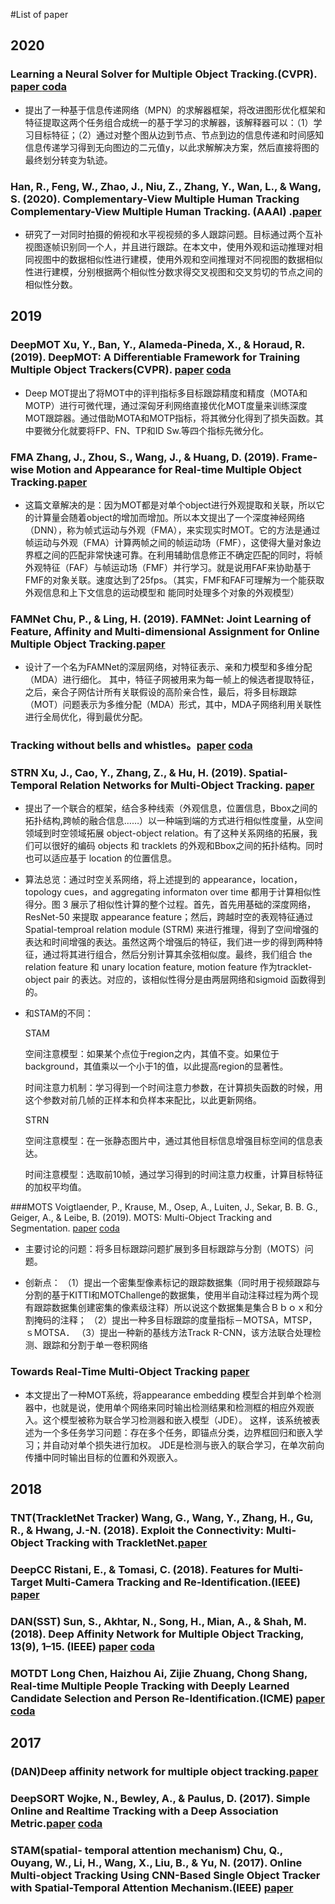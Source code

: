 #List of paper

## 2020

### Learning a Neural Solver for Multiple Object Tracking.(CVPR).[ paper ](https://arxiv.org/abs/1912.07515)[coda](https://link.zhihu.com/?target=https%3A//github.com/selflein/GraphNN-Multi-Object-Tracking)

- 提出了一种基于信息传递网络（MPN）的求解器框架，将改进图形优化框架和特征提取这两个任务组合成统一的基于学习的求解器，该解释器可以：（1）学习目标特征；（2）通过对整个图从边到节点、节点到边的信息传递和时间感知信息传递学习得到无向图边的二元值y，以此求解解决方案，然后直接将图的最终划分转变为轨迹。


### Han, R., Feng, W., Zhao, J., Niu, Z., Zhang, Y., Wan, L., & Wang, S. (2020). Complementary-View Multiple Human Tracking Complementary-View Multiple Human Tracking. (AAAI) .[paper]()


- 研究了一对同时拍摄的俯视和水平视视频的多人跟踪问题。目标通过两个互补视图逐帧识别同一个人，并且进行跟踪。在本文中，使用外观和运动推理对相同视图中的数据相似性进行建模，使用外观和空间推理对不同视图的数据相似性进行建模，分别根据两个相似性分数求得交叉视图和交叉剪切的节点之间的相似性分数。


## 2019
### DeepMOT Xu, Y., Ban, Y., Alameda-Pineda, X., & Horaud, R. (2019). DeepMOT: A Differentiable Framework for Training Multiple Object Trackers(CVPR). [paper](https://link.zhihu.com/?target=http%3A//arxiv.org/abs/1906.06618) [coda]()

- Deep MOT提出了将MOT中的评判指标多目标跟踪精度和精度（MOTA和MOTP）进行可微代理，通过深匈牙利网络直接优化MOT度量来训练深度MOT跟踪器。通过借助MOTA和MOTP指标，将其微分化得到了损失函数。其中要微分化就要将FP、FN、TP和ID Sw.等四个指标先微分化。


### FMA Zhang, J., Zhou, S., Wang, J., & Huang, D. (2019). Frame-wise Motion and Appearance for Real-time Multiple Object Tracking.[paper](https://link.zhihu.com/?target=http%3A//arxiv.org/abs/1905.02292)

- 这篇文章解决的是：因为MOT都是对单个object进行外观提取和关联，所以它的计算量会随着object的增加而增加。所以本文提出了一个深度神经网络（DNN），称为帧式运动与外观（FMA），来实现实时MOT。它的方法是通过帧运动与外观（FMA）计算两帧之间的帧运动场（FMF），这使得大量对象边界框之间的匹配非常快速可靠。在利用辅助信息修正不确定匹配的同时，将帧外观特征（FAF）与帧运动场（FMF）并行学习。就是说用FAF来协助基于FMF的对象关联。速度达到了25fps。（其实，FMF和FAF可理解为一个能获取外观信息和上下文信息的运动模型和
能同时处理多个对象的外观模型）


### FAMNet Chu, P., & Ling, H. (2019). FAMNet: Joint Learning of Feature, Affinity and Multi-dimensional Assignment for Online Multiple Object Tracking.[paper](https://arxiv.org/abs/1904.04989)

- 设计了一个名为FAMNet的深层网络，对特征表示、亲和力模型和多维分配（MDA）进行细化。
其中，特征子网被用来为每一帧上的候选者提取特征，之后，亲合子网估计所有关联假设的高阶亲合性，最后，将多目标跟踪（MOT）问题表示为多维分配（MDA）形式，其中，MDA子网络利用关联性进行全局优化，得到最优分配。

### Tracking without bells and whistles。[paper](https://arxiv.org/pdf/1903.05625)  [coda](https://github.com/phil-bergmann/tracking_wo_bnw)

### STRN Xu, J., Cao, Y., Zhang, Z., & Hu, H. (2019). Spatial-Temporal Relation Networks for Multi-Object Tracking. [paper](https://arxiv.org/abs/1904.11489)  

- 提出了一个联合的框架，结合多种线索（外观信息，位置信息，Bbox之间的拓扑结构,跨帧的融合信息……）以一种端到端的方式进行相似性度量，从空间领域到时空领域拓展 object-object relation。有了这种关系网络的拓展，我们可以很好的编码 objects 和 tracklets 的外观和Bbox之间的拓扑结构。同时也可以适应基于 location 的位置信息。

- 算法总览：通过时空关系网络，将上述提到的 appearance，location，topology cues，and aggregating informaton over time 都用于计算相似性得分。图 3 展示了相似性计算的整个过程。首先，首先用基础的深度网络，ResNet-50 来提取 appearance feature；然后，跨越时空的表观特征通过 Spatial-temproal relation module (STRM) 来进行推理，得到了空间增强的表达和时间增强的表达。虽然这两个增强后的特征，我们进一步的得到两种特征，通过将其进行组合，然后分别计算其余弦相似度。最终，我们组合 the relation feature 和 unary location feature, motion feature 作为tracklet-object pair 的表达。对应的，该相似性得分是由两层网络和sigmoid 函数得到的。

- 和STAM的不同：

	STAM

	空间注意模型：如果某个点位于region之内，其值不变。如果位于background，其值乘以一个小于1的值，以此提高region的显著性。

	时间注意力机制：学习得到一个时间注意力参数，在计算损失函数的时候，用这个参数对前几帧的正样本和负样本来配比，以此更新网络。

	STRN

	空间注意模型：在一张静态图片中，通过其他目标信息增强目标空间的信息表达。

	时间注意模型：选取前10帧，通过学习得到的时间注意力权重，计算目标特征的加权平均值。

###MOTS Voigtlaender, P., Krause, M., Osep, A., Luiten, J., Sekar, B. B. G., Geiger, A., & Leibe, B. (2019). MOTS: Multi-Object Tracking and Segmentation. [paper](https://arxiv.org/abs/1902.03604v1) [coda](https://github.com/VisualComputingInstitute/TrackR-CNN)

- 主要讨论的问题：将多目标跟踪问题扩展到多目标跟踪与分割（MOTS）问题。

- 创新点：
（1）提出一个密集型像素标记的跟踪数据集（同时用于视频跟踪与分割的基于KITTI和MOTChallenge的数据集，使用半自动注释过程为两个现有跟踪数据集创建密集的像素级注释）所以说这个数据集是集合Ｂｂｏｘ和分割掩码的注释；
（2）提出一种多目标跟踪的度量指标－MOTSA，MTSP，ｓMOTSA．
（3）提出一种新的基线方法Track R-CNN，该方法联合处理检测、跟踪和分割于单一卷积网络


### Towards Real-Time Multi-Object Tracking [paper](https://arxiv.org/abs/1909.12605)

- 本文提出了一种MOT系统，将appearance embedding 模型合并到单个检测器中，也就是说，使用单个网络来同时输出检测结果和检测框的相应外观嵌入。这个模型被称为联合学习检测器和嵌入模型（JDE）。
这样，该系统被表述为一个多任务学习问题：存在多个任务，即锚点分类，边界框回归和嵌入学习；并自动对单个损失进行加权。
JDE是检测与嵌入的联合学习，在单次前向传播中同时输出目标的位置和外观嵌入。



## 2018

### TNT(TrackletNet Tracker) Wang, G., Wang, Y., Zhang, H., Gu, R., & Hwang, J.-N. (2018). Exploit the Connectivity: Multi-Object Tracking with TrackletNet.[paper](https://arxiv.org/abs/1811.07258)

### DeepCC Ristani, E., & Tomasi, C. (2018). Features for Multi-Target Multi-Camera Tracking and Re-Identification.(IEEE) [paper](https://ieeexplore.ieee.org/document/8578730)

### DAN(SST) Sun, S., Akhtar, N., Song, H., Mian, A., & Shah, M. (2018). Deep Affinity Network for Multiple Object Tracking, 13(9), 1–15. (IEEE) [paper](https://arxiv.org/abs/1810.11780) [coda](https://github.com/shijieS/SST)

### MOTDT Long Chen, Haizhou Ai, Zijie Zhuang, Chong Shang, Real-time Multiple People Tracking with Deeply Learned Candidate Selection and Person Re-Identification.(ICME) [paper](https://arxiv.org/abs/1809.04427) [coda](https://github.com/longcw/MOTDT)

## 2017

### (DAN)Deep affinity network for multiple object tracking.[paper](https://arxiv.org/abs/1810.11780)




### DeepSORT Wojke, N., Bewley, A., & Paulus, D. (2017). Simple Online and Realtime Tracking with a Deep Association Metric.[paper]() [coda]()


### STAM(spatial- temporal attention mechanism) Chu, Q., Ouyang, W., Li, H., Wang, X., Liu, B., & Yu, N. (2017). Online Multi-object Tracking Using CNN-Based Single Object Tracker with Spatial-Temporal Attention Mechanism.(IEEE) [paper](https://ieeexplore.ieee.org/document/8237780/)